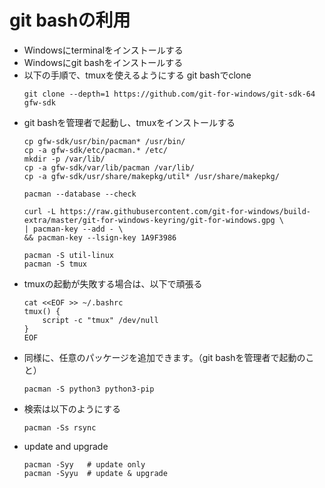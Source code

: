 # git bashの利用
- Windowsにterminalをインストールする
- Windowsにgit bashをインストールする
- 以下の手順で、tmuxを使えるようにする
  git bashでclone
  ```
  git clone --depth=1 https://github.com/git-for-windows/git-sdk-64 gfw-sdk
  ```
- git bashを管理者で起動し、tmuxをインストールする
  ```
  cp gfw-sdk/usr/bin/pacman* /usr/bin/
  cp -a gfw-sdk/etc/pacman.* /etc/
  mkdir -p /var/lib/
  cp -a gfw-sdk/var/lib/pacman /var/lib/
  cp -a gfw-sdk/usr/share/makepkg/util* /usr/share/makepkg/
  
  pacman --database --check
  
  curl -L https://raw.githubusercontent.com/git-for-windows/build-extra/master/git-for-windows-keyring/git-for-windows.gpg \
  | pacman-key --add - \
  && pacman-key --lsign-key 1A9F3986
  
  pacman -S util-linux
  pacman -S tmux
  ```
- tmuxの起動が失敗する場合は、以下で頑張る
  ```
  cat <<EOF >> ~/.bashrc
  tmux() {
      script -c "tmux" /dev/null
  }
  EOF
  ```
- 同様に、任意のパッケージを追加できます。（git bashを管理者で起動のこと）
  ```
  pacman -S python3 python3-pip
  ```
- 検索は以下のようにする
  ```
  pacman -Ss rsync
  ```
- update and upgrade
  ```
  pacman -Syy   # update only
  pacman -Syyu  # update & upgrade
  ```
